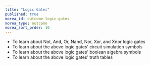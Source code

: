 ```yaml
---
title: "Logic Gates"
published: true
morea_id: outcome-logic-gates
morea_type: outcome
morea_sort_order: 10
---
```


  * To learn about Not, And, Or, Nand, Nor, Xor, and Xnor logic gates
  * To learn about the above logic gates' circuit simulation symbols
  * To learn about the above logic gates' boolean algebra symbols
  * To learn about the above logic gates' truth tables
